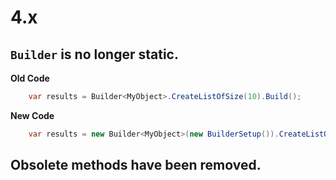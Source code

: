 # 4.x

## `Builder` is no longer static.

**Old Code**

```csharp
    var results = Builder<MyObject>.CreateListOfSize(10).Build();
```

**New Code**
```csharp
    var results = new Builder<MyObject>(new BuilderSetup()).CreateListOfSize(10).Build();
```


## Obsolete methods have been removed. 